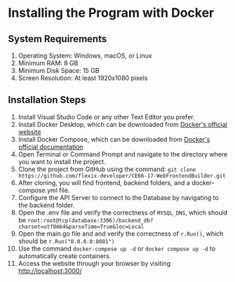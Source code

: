 # Installing the Program with Docker

## System Requirements
1. Operating System: Windows, macOS, or Linux
2. Minimum RAM: 8 GB
3. Minimum Disk Space: 15 GB
4. Screen Resolution: At least 1920x1080 pixels

## Installation Steps
1. Install Visual Studio Code or any other Text Editor you prefer.
2. Install Docker Desktop, which can be downloaded from [Docker's official website](https://www.docker.com/products/docker-desktop/)
3. Install Docker Compose, which can be downloaded from [Docker's official documentation](https://docs.docker.com/compose/install/)
4. Open Terminal or Command Prompt and navigate to the directory where you want to install the project.
5. Clone the project from GitHub using the command:
`git clone https://github.com/flexix-developer/CE66-17-WebFrontendBuilder.git`
6. After cloning, you will find frontend, backend folders, and a docker-compose.yml file.
7. Configure the API Server to connect to the Database by navigating to the backend folder.
8. Open the .env file and verify the correctness of `MYSQL_DNS`, which should be `root:root@tcp(database:3306)/backend_db?charset=utf8mb4&parseTime=True&loc=Local`
9. Open the main.go file and and verify the correctness of `r.Run()`, which should be `r.Run("0.0.0.0:8081")`
10. Use the command `docker-compose up -d` or `docker compose up -d` to automatically create containers.
11. Access the website through your browser by visiting [http://localhost:3000/](http://localhost:3000/)
